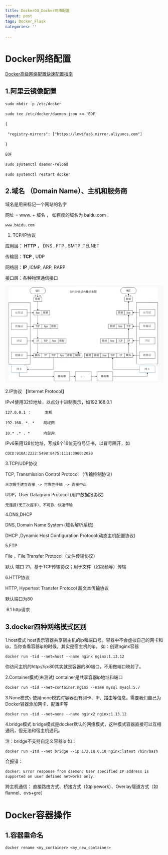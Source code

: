 ```yaml
---
title: Docker03_Docker网络配置
layout: post
tags: Docker_Flask
categories: ''

---
```

# Docker网络配置

[Docker高级网络配置快速配置指南](http://www.dockerinfo.net/644.html)

## 1.阿里云镜像配置

```
sudo mkdir -p /etc/docker

sudo tee /etc/docker/daemon.json <<-'EOF'

{ 

 "registry-mirrors": ["https://lnwifaa6.mirror.aliyuncs.com"] 

}

EOF

sudo systemctl daemon-reload 

sudo systemctl restart docker
```



## 2.域名 （**Domain Name**）、主机和服务商

域名是用来标记一个网站的名字

网址 = www. + 域名 ， 如百度的域名为 baidu.com：

```
www.baidu.com
```



1. TCP/IP协议

应用层： **HTTP** ， DNS  ,  FTP  ,  SMTP ,TELNET

传输层：**TCP** , UDP

网络层：**IP** ,ICMP, ARP, RARP

接口层：各种物理通信接口



<img src="images\image-20200629162246567.png" alt="image-20200629162246567" style="zoom:50%;" />

2.IP协议 【Internet Protocol】

IPv4使用32位地址，以点分十进制表示，如192.168.0.1

```
127.0.0.1 ：      本机

192.168. *. *    局域网

10.* .* . *      内部网
```

IPv6采用128位地址，写成8个16位无符号证书，以冒号隔开，如

```
CDCD:910A:2222:5498:8475:1111:3900:2020
```

3.TCP/UDP协议

TCP,    Transmission Control Protocol （传输控制协议）

```
三次握手建立连接 -> 可靠性传输 -> 连接中止
```

UDP，User Datagram Protocol (用户数据报协议)

```
无连接(无三次握手）、不可靠、快速传输
```

4.DNS,DHCP

DNS,   Domain Name System  (域名解析系统)

DHCP ,Dynamic Host Configuration Protocol(动态主机配置协议)

5.FTP

File ，File Transfer Protocol（文件传输协议）

默认 端口 21，基于TCP传输协议；用于文件（如视频等）传输

6.HTTP协议

HTTP,  Hypertext Transfer Protocol 超文本传输协议

默认端口为80

​	6.1 http请求



## 3.docker四种网络模式区别

1.host模式
host表示容器共享宿主机的ip和端口号。容器中不会虚拟自己的网卡和ip，当你查看容器ip的时候，其实是宿主机的ip。
如：创建nginx容器

```dockerfile
docker run -tid --net=host --name nginx nginx:1.13.12
```

你访问主机的http://ip:80其实就是容器的80端口，不用做端口映射了。

2.Container模式(未测试)
container是共享容器ip地址和端口

```dockerfile
docker run -tid --net=container:nginx --name mysql mysql:5.7
```

3.None模式s
使用none模式时容器没有网卡、IP、路由等信息。需要我们自己为Docker容器添加网卡、配置IP等

```
docker run -tid --net=none --name nginx2 nginx:1.13.12
```

4.bridge模式
bridge模式是docker默认的网络模式，这种模式容器直接可以互相通讯，但无法和宿主机通讯。

注：bridge不支持自定义容器ip
如： 

```
docker run -itd --net bridge --ip 172.18.0.10 nginx:latest /bin/bash
```

会报错：

```
docker: Error response from daemon: User specified IP address is supported on user defined networks only.
```

跨主机通信：
直接路由方式、桥接方式（如pipework）、Overlay隧道方式（如flannel、ovs+gre）

# Docker容器操作

## 1.容器重命名

```dockerfile
docker rename <my_container> <my_new_container>
```

